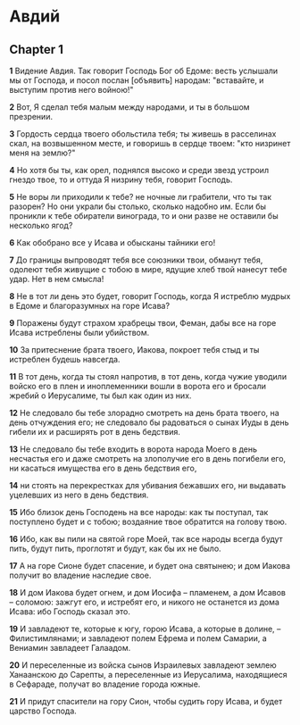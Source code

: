 # Авдий

## Chapter 1

**1** Видение Авдия. Так говорит Господь Бог об Едоме: весть услышали мы от Господа, и посол послан [объявить] народам: "вставайте, и выступим против него войною!"

**2** Вот, Я сделал тебя малым между народами, и ты в большом презрении.

**3** Гордость сердца твоего обольстила тебя; ты живешь в расселинах скал, на возвышенном месте, и говоришь в сердце твоем: "кто низринет меня на землю?"

**4** Но хотя бы ты, как орел, поднялся высоко и среди звезд устроил гнездо твое, то и оттуда Я низрину тебя, говорит Господь.

**5** Не воры ли приходили к тебе? не ночные ли грабители, что ты так разорен? Но они украли бы столько, сколько надобно им. Если бы проникли к тебе обиратели винограда, то и они разве не оставили бы несколько ягод?

**6** Как обобрано все у Исава и обысканы тайники его!

**7** До границы выпроводят тебя все союзники твои, обманут тебя, одолеют тебя живущие с тобою в мире, ядущие хлеб твой нанесут тебе удар. Нет в нем смысла!

**8** Не в тот ли день это будет, говорит Господь, когда Я истреблю мудрых в Едоме и благоразумных на горе Исава?

**9** Поражены будут страхом храбрецы твои, Феман, дабы все на горе Исава истреблены были убийством.

**10** За притеснение брата твоего, Иакова, покроет тебя стыд и ты истреблен будешь навсегда.

**11** В тот день, когда ты стоял напротив, в тот день, когда чужие уводили войско его в плен и иноплеменники вошли в ворота его и бросали жребий о Иерусалиме, ты был как один из них.

**12** Не следовало бы тебе злорадно смотреть на день брата твоего, на день отчуждения его; не следовало бы радоваться о сынах Иуды в день гибели их и расширять рот в день бедствия.

**13** Не следовало бы тебе входить в ворота народа Моего в день несчастья его и даже смотреть на злополучие его в день погибели его, ни касаться имущества его в день бедствия его,

**14** ни стоять на перекрестках для убивания бежавших его, ни выдавать уцелевших из него в день бедствия.

**15** Ибо близок день Господень на все народы: как ты поступал, так поступлено будет и с тобою; воздаяние твое обратится на голову твою.

**16** Ибо, как вы пили на святой горе Моей, так все народы всегда будут пить, будут пить, проглотят и будут, как бы их не было.

**17** А на горе Сионе будет спасение, и будет она святынею; и дом Иакова получит во владение наследие свое.

**18** И дом Иакова будет огнем, и дом Иосифа – пламенем, а дом Исавов – соломою: зажгут его, и истребят его, и никого не останется из дома Исава: ибо Господь сказал это.

**19** И завладеют те, которые к югу, горою Исава, а которые в долине, – Филистимлянами; и завладеют полем Ефрема и полем Самарии, а Вениамин завладеет Галаадом.

**20** И переселенные из войска сынов Израилевых завладеют землею Ханаанскою до Сарепты, а переселенные из Иерусалима, находящиеся в Сефараде, получат во владение города южные.

**21** И придут спасители на гору Сион, чтобы судить гору Исава, и будет царство Господа.

